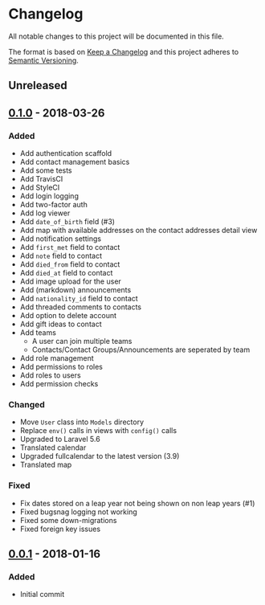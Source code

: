 # Changelog
All notable changes to this project will be documented in this file.

The format is based on [Keep a Changelog](http://keepachangelog.com/en/1.0.0/)
and this project adheres to [Semantic Versioning](http://semver.org/spec/v2.0.0.html).

## Unreleased

## [0.1.0] - 2018-03-26
### Added
- Add authentication scaffold
- Add contact management basics
- Add some tests
- Add TravisCI
- Add StyleCI
- Add login logging
- Add two-factor auth
- Add log viewer
- Add `date_of_birth` field (#3)
- Add map with available addresses on the contact addresses detail view
- Add notification settings
- Add `first_met` field to contact
- Add `note` field to contact
- Add `died_from` field to contact
- Add `died_at` field to contact
- Add image upload for the user
- Add (markdown) announcements
- Add `nationality_id` field to contact
- Add threaded comments to contacts
- Add option to delete account
- Add gift ideas to contact
- Add teams
  - A user can join multiple teams
  - Contacts/Contact Groups/Announcements are seperated by team
- Add role management
- Add permissions to roles
- Add roles to users
- Add permission checks

### Changed
- Move `User` class into `Models` directory
- Replace `env()` calls in views with `config()` calls
- Upgraded to Laravel 5.6
- Translated calendar
- Upgraded fullcalendar to the latest version (3.9)
- Translated map

### Fixed
- Fix dates stored on a leap year not being shown on non leap years (#1)
- Fixed bugsnag logging not working
- Fixed some down-migrations
- Fixed foreign key issues

## [0.0.1] - 2018-01-16
### Added
 - Initial commit

[0.1.0]: https://github.com/alexanderglueck/contacts/compare/0.1.0...0.0.1
[0.0.1]: https://github.com/alexanderglueck/contacts/releases/tag/0.0.1
